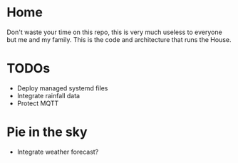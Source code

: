 # Home
Don't waste your time on this repo, this is very much useless to everyone but me and my family. This is the code and architecture that runs the House.

# TODOs
* Deploy managed systemd files
* Integrate rainfall data
* Protect MQTT

# Pie in the sky
* Integrate weather forecast?